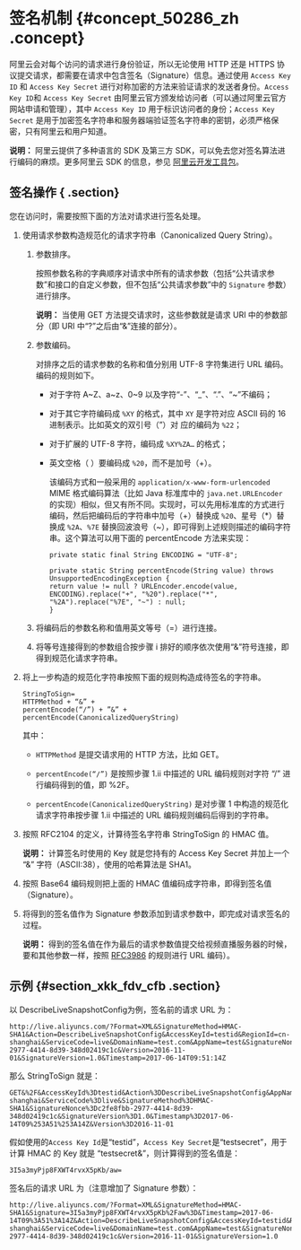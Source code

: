 # 签名机制 {#concept_50286_zh .concept}

阿里云会对每个访问的请求进行身份验证，所以无论使用 HTTP 还是 HTTPS 协议提交请求，都需要在请求中包含签名（Signature）信息。通过使用 `Access Key ID` 和 `Access Key Secret` 进行对称加密的方法来验证请求的发送者身份。`Access Key ID`和 `Access Key Secret` 由阿里云官方颁发给访问者（可以通过阿里云官方网站申请和管理），其中 `Access Key ID` 用于标识访问者的身份；`Access Key Secret` 是用于加密签名字符串和服务器端验证签名字符串的密钥，必须严格保密，只有阿里云和用户知道。

**说明：** 阿里云提供了多种语言的 SDK 及第三方 SDK，可以免去您对签名算法进行编码的麻烦。更多阿里云 SDK 的信息，参见 [阿里云开发工具包](https://developer.aliyun.com/sdk)。

## 签名操作 { .section}

您在访问时，需要按照下面的方法对请求进行签名处理。

1.  使用请求参数构造规范化的请求字符串（Canonicalized Query String）。
    1.  参数排序。

        按照参数名称的字典顺序对请求中所有的请求参数（包括“公共请求参数”和接口的自定义参数，但不包括“公共请求参数”中的 `Signature` 参数）进行排序。

        **说明：** 当使用 GET 方法提交请求时，这些参数就是请求 URI 中的参数部分（即 URI 中“?”之后由“&”连接的部分）。

    2.  参数编码。

        对排序之后的请求参数的名称和值分别用 UTF-8 字符集进行 URL 编码。编码的规则如下。

        -   对于字符 A~Z、a~z、0~9 以及字符“-”、“\_”、“.”、“~”不编码；

        -   对于其它字符编码成 `%XY` 的格式，其中 `XY` 是字符对应 ASCII 码的 16 进制表示。比如英文的双引号（”）对 应的编码为 `%22`；

        -   对于扩展的 UTF-8 字符，编码成 `%XY%ZA…` 的格式；

        -   英文空格（ ）要编码成 `%20`，而不是加号（+）。

            该编码方式和一般采用的 `application/x-www-form-urlencoded` MIME 格式编码算法（比如 Java 标准库中的 `java.net.URLEncoder` 的实现）相似，但又有所不同。实现时，可以先用标准库的方式进行编码，然后把编码后的字符串中加号（+）替换成 `%20`、星号（\*）替换成 `%2A`、`%7E` 替换回波浪号（~），即可得到上述规则描述的编码字符串。这个算法可以用下面的 percentEncode 方法来实现：

            ```
            private static final String ENCODING = "UTF-8";
            
            private static String percentEncode(String value) throws UnsupportedEncodingException {
            return value != null ? URLEncoder.encode(value, ENCODING).replace("+", "%20").replace("*", "%2A").replace("%7E", "~") : null;
            }
            
            ```

    3.  将编码后的参数名称和值用英文等号（=）进行连接。
    4.  将等号连接得到的参数组合按步骤 i 排好的顺序依次使用“&”符号连接，即得到规范化请求字符串。
2.  将上一步构造的规范化字符串按照下面的规则构造成待签名的字符串。

    ```
    StringToSign=
    HTTPMethod + “&” +
    percentEncode(“/”) + ”&” +
    percentEncode(CanonicalizedQueryString)
    
    ```

    其中：

    -    `HTTPMethod` 是提交请求用的 HTTP 方法，比如 GET。

    -    `percentEncode(“/”)` 是按照步骤 1.ii 中描述的 URL 编码规则对字符 “/” 进行编码得到的值，即 %2F。

    -    `percentEncode(CanonicalizedQueryString)` 是对步骤 1 中构造的规范化请求字符串按步骤 1.ii 中描述的 URL 编码规则编码后得到的字符串。

3.  按照 RFC2104 的定义，计算待签名字符串 StringToSign 的 HMAC 值。

    **说明：** 计算签名时使用的 Key 就是您持有的 Access Key Secret 并加上一个 “&” 字符（ASCII:38），使用的哈希算法是 SHA1。

4.  按照 Base64 编码规则把上面的 HMAC 值编码成字符串，即得到签名值（Signature）。
5.  将得到的签名值作为 Signature 参数添加到请求参数中，即完成对请求签名的过程。

    **说明：** 得到的签名值在作为最后的请求参数值提交给视频直播服务器的时候，要和其他参数一样，按照 [RFC3986](https://tools.ietf.org/html/rfc3986) 的规则进行 URL 编码）。


## 示例 {#section_xkk_fdv_cfb .section}

以 DescribeLiveSnapshotConfig为例，签名前的请求 URL 为：

```language-ini
http://live.aliyuncs.com/?Format=XML&SignatureMethod=HMAC-SHA1&Action=DescribeLiveSnapshotConfig&AccessKeyId=testid&RegionId=cn-shanghai&ServiceCode=live&DomainName=test.com&AppName=test&SignatureNonce=c2fe8fbb-2977-4414-8d39-348d02419c1c&Version=2016-11-01&SignatureVersion=1.0&Timestamp=2017-06-14T09:51:14Z

```

那么 StringToSign 就是：

```language-ini
GET&%2F&AccessKeyId%3Dtestid&Action%3DDescribeLiveSnapshotConfig&AppName%3Dtest&DomainName%3Dtest.com&Format%3DXML&RegionId%3Dcn-shanghai&ServiceCode%3Dlive&SignatureMethod%3DHMAC-SHA1&SignatureNonce%3Dc2fe8fbb-2977-4414-8d39-348d02419c1c&SignatureVersion%3D1.0&Timestamp%3D2017-06-14T09%253A51%253A14Z&Version%3D2016-11-01

```

假如使用的`Access Key Id`是“testid”，`Access Key Secret`是“testsecret”，用于计算 HMAC 的 Key 就是 “testsecret&”，则计算得到的签名值是：

```language-ini
3I5a3myPjp8FXWT4rvxX5pKb/aw=

```

签名后的请求 URL 为（注意增加了 Signature 参数）：

```language-ini
http://live.aliyuncs.com/?Format=XML&SignatureMethod=HMAC-SHA1&Signature=3I5a3myPjp8FXWT4rvxX5pKb%2Faw%3D&Timestamp=2017-06-14T09%3A51%3A14Z&Action=DescribeLiveSnapshotConfig&AccessKeyId=testid&RegionId=cn-shanghai&ServiceCode=live&DomainName=test.com&AppName=test&SignatureNonce=c2fe8fbb-2977-4414-8d39-348d02419c1c&Version=2016-11-01&SignatureVersion=1.0

```

